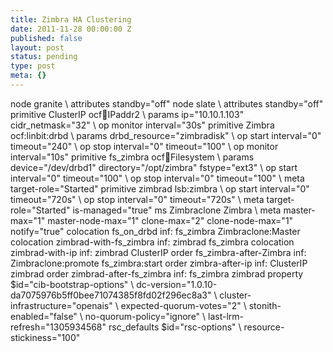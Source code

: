 ```yaml
---
title: Zimbra HA Clustering
date: 2011-11-28 00:00:00 Z
published: false
layout: post
status: pending
type: post
meta: {}
---
```


node granite \ attributes standby="off" node slate \ attributes standby="off" primitive ClusterIP ocf:heartbeat:IPaddr2 \ params ip="10.10.1.103" cidr\_netmask="32" \ op monitor interval="30s" primitive Zimbra ocf:linbit:drbd \ params drbd\_resource="zimbradisk" \ op start interval="0" timeout="240" \ op stop interval="0" timeout="100" \ op monitor interval="10s" primitive fs\_zimbra ocf:heartbeat:Filesystem \ params device="/dev/drbd1" directory="/opt/zimbra" fstype="ext3" \ op start interval="0" timeout="100" \ op stop interval="0" timeout="100" \ meta target-role="Started" primitive zimbrad lsb:zimbra \ op start interval="0" timeout="720s" \ op stop interval="0" timeout="720s" \ meta target-role="Started" is-managed="true" ms Zimbraclone Zimbra \ meta master-max="1" master-node-max="1" clone-max="2" clone-node-max="1" notify="true" colocation fs\_on\_drbd inf: fs\_zimbra Zimbraclone:Master colocation zimbrad-with-fs\_zimbra inf: zimbrad fs\_zimbra colocation zimbrad-with-ip inf: zimbrad ClusterIP order fs\_zimbra-after-Zimbra inf: Zimbraclone:promote fs\_zimbra:start order zimbra-after-ip inf: ClusterIP zimbrad order zimbrad-after-fs\_zimbra inf: fs\_zimbra zimbrad property $id="cib-bootstrap-options" \ dc-version="1.0.10-da7075976b5ff0bee71074385f8fd02f296ec8a3" \ cluster-infrastructure="openais" \ expected-quorum-votes="2" \ stonith-enabled="false" \ no-quorum-policy="ignore" \ last-lrm-refresh="1305934568" rsc\_defaults $id="rsc-options" \ resource-stickiness="100"

